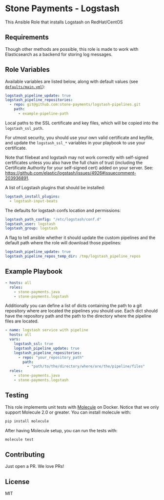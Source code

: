 # Stone Payments - Logstash
This Ansible Role that installs Logstash on RedHat/CentOS

## Requirements
Though other methods are possible, this role is made to work with Elasticsearch as a backend for storing log messages.

## Role Variables
Available variables are listed below, along with default values (see [`defaults/main.yml`](defaults/main.yml)):

```yaml
logstash_pipeline_update: true
logstash_pipeline_repositories:
  - repo: git@github.com:stone-payments/logstash-pipelines.git
    path:
      - example-pipeline-path
```

Local paths to the SSL certificate and key files, which will be copied into the `logstash_ssl_path`.

For utmost security, you should use your own valid certificate and keyfile, and update the `logstash_ssl_*` variables in your playbook to use your certificate.

Note that filebeat and logstash may not work correctly with self-signed certificates unless you also have the full chain of trust (including the Certificate Authority for your self-signed cert) added on your server. See: https://github.com/elastic/logstash/issues/4926#issuecomment-203936891.

A list of Logstash plugins that should be installed:

```yaml
logstash_install_plugins:
  - logstash-input-beats
```

The defaults for logstash confs location and permissions:

```yaml
logstash_path_config: "/etc/logstash/conf.d"
logstash_user: logstash
logstash_group: logstash
```

A flag to tell ansible whether it should update the custom pipelines and the default path where the role will download those pipelines:

```yaml
logstash_pipeline_update: true
logstash_pipeline_repos_temp_dir: /tmp/logstash_pipeline_repos
```
## Example Playbook

```yaml
- hosts: all
  roles:
    - stone-payments.java
    - stone-payments.logstash
```

Additionally you can define a list of dicts containing the path to a git repository where are located the pipelines you should use. Each dict should have the repository path and the path to the directory where the pipeline files are located.

```yaml
- name: logstash service with pipeline
  hosts: all
  vars:
    logstash_ssl: true
    logstash_pipeline_update: true
    logstash_pipeline_repositories:
      - repo: "your_repository_path"
        path:
          - "path/to/the/directory/where/are/the/pipeline/files"
  roles:
    - stone-payments.java
    - stone-payments.logstash
```

## Testing
This role implements unit tests with [Molecule](https://molecule.readthedocs.io/) on Docker. Notice that we only support Molecule 2.0 or greater. You can install molecule with:

```bash
pip install molecule
```

After having Molecule setup, you can run the tests with:
```bash
molecule test
```

## Contributing
Just open a PR. We love PRs!

## License
MIT
